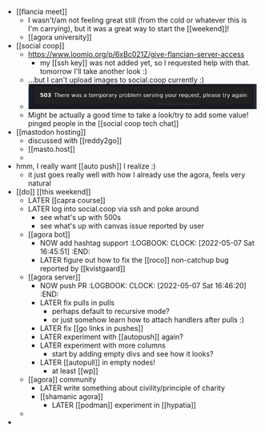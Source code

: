 - [[flancia meet]]
	- I wasn't/am not feeling great still (from the cold or whatever this is I'm carrying), but it was a great way to start the [[weekend]]!
	- [[agora university]]
- [[social coop]]
	- https://www.loomio.org/p/6xBc021Z/give-flancian-server-access
		- my [[ssh key]] was not added yet, so I requested help with that. tomorrow I'll take another look :)
	- ...but I can't upload images to social.coop currently :)
	- ![image.png](../assets/image_1651934011588_0.png)
	- Might be actually a good time to take a look/try to add some value! pinged people in the [[social coop tech chat]]
- [[mastodon hosting]]
	- discussed with [[reddy2go]]
	- [[masto.host]]
	-
- hmm, I really want [[auto push]] I realize :)
	- it just goes really well with how I already use the agora, feels very natural
- [[do]] [[this weekend]]
	- LATER [[capra course]]
	- LATER log into social.coop via ssh and poke around
		- see what's up with 500s
		- see what's up with canvas issue reported by user
	- [[agora bot]]
		- NOW add hashtag support
		  :LOGBOOK:
		  CLOCK: [2022-05-07 Sat 16:45:51]
		  :END:
		- LATER figure out how to fix the [[roco]] non-catchup bug reported by [[kvistgaard]]
	- [[agora server]]
		- NOW push PR
		  :LOGBOOK:
		  CLOCK: [2022-05-07 Sat 16:46:20]
		  :END:
		- LATER fix pulls in pulls
			- perhaps default to recursive mode?
			- or just somehow learn how to attach handlers after pulls :)
		- LATER fix [[go links in pushes]]
		- LATER experiment with [[autopush]] again?
		- LATER experiment with more columns
			- start by adding empty divs and see how it looks?
		- LATER [[autopull]] in empty nodes!
			- at least [[wp]]
	- [[agora]] community
		- LATER write something about civility/principle of charity
		- [[shamanic agora]]
			- LATER [[podman]] experiment in [[hypatia]]
	-
-